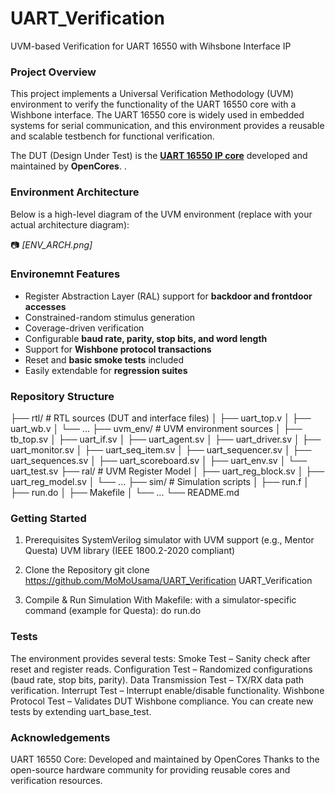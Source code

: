 # UART_Verification
UVM-based Verification for UART 16550 with Wihsbone Interface IP

### Project Overview
This project implements a Universal Verification Methodology (UVM) environment to verify the functionality of the UART 16550 core with a Wishbone interface.
The UART 16550 core is widely used in embedded systems for serial communication, and this environment provides a reusable and scalable testbench for functional verification.

The DUT (Design Under Test) is the **[UART 16550 IP core]((https://github.com/freecores/uart16550/tree/master))** developed and maintained by **OpenCores**. 
.

### Environment Architecture
Below is a high-level diagram of the UVM environment (replace with your actual architecture diagram):  

📷 *[ENV_ARCH.png]* 

 ### Environemnt Features 
- Register Abstraction Layer (RAL) support for **backdoor and frontdoor accesses**  
- Constrained-random stimulus generation  
- Coverage-driven verification  
- Configurable **baud rate, parity, stop bits, and word length**  
- Support for **Wishbone protocol transactions**  
- Reset and **basic smoke tests** included  
- Easily extendable for **regression suites**  

### Repository Structure
├── rtl/                # RTL sources (DUT and interface files)
│   ├── uart_top.v
│   ├── uart_wb.v
│   └── ...
├── uvm_env/            # UVM environment sources
│   ├── tb_top.sv
│   ├── uart_if.sv
│   ├── uart_agent.sv
│   ├── uart_driver.sv
│   ├── uart_monitor.sv
│   ├── uart_seq_item.sv
│   ├── uart_sequencer.sv
│   ├── uart_sequences.sv
│   ├── uart_scoreboard.sv
│   ├── uart_env.sv
│   └── uart_test.sv
├── ral/                # UVM Register Model
│   ├── uart_reg_block.sv
│   ├── uart_reg_model.sv
│   └── ...
├── sim/                # Simulation scripts
│   ├── run.f
│   ├── run.do
│   ├── Makefile
│   └── ...
└── README.md

### Getting Started

1. Prerequisites
SystemVerilog simulator with UVM support (e.g., Mentor Questa)
UVM library (IEEE 1800.2-2020 compliant)

2. Clone the Repository
git clone https://github.com/MoMoUsama/UART_Verification
UART_Verification

3. Compile & Run Simulation
With Makefile:
with a simulator-specific command (example for Questa):
do run.do

### Tests
The environment provides several tests:
Smoke Test – Sanity check after reset and register reads.
Configuration Test – Randomized configurations (baud rate, stop bits, parity).
Data Transmission Test – TX/RX data path verification.
Interrupt Test – Interrupt enable/disable functionality.
Wishbone Protocol Test – Validates DUT Wishbone compliance.
You can create new tests by extending uart_base_test.


### Acknowledgements
UART 16550 Core: Developed and maintained by OpenCores
Thanks to the open-source hardware community for providing reusable cores and verification resources.

